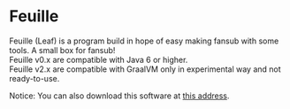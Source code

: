 Feuille
=
Feuille (Leaf) is a program build in hope of easy making fansub with some tools. A small box for fansub!<br />
Feuille v0.x are compatible with Java 6 or higher.<br />
Feuille v2.x are compatible with GraalVM only in experimental way and not ready-to-use.

Notice: You can also download this software at <a href="http://minna.red/redarchive/">this address</a>.
